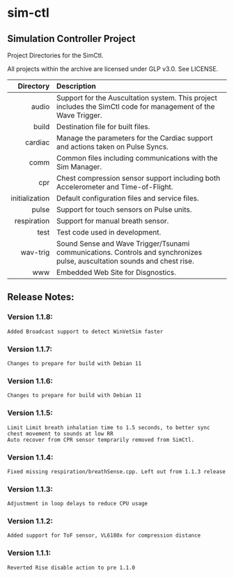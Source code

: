 # sim-ctl
## Simulation Controller Project

Project Directories for the SimCtl.

All projects within the archive are licensed under GLP v3.0. See LICENSE.

| Directory  | Description  | 
| ------------: | :---------------------------------------|
| audio   | Support for the Auscultation system. This project includes the SimCtl code for management of the Wave Trigger. |
| build   | Destination file for built files.
| cardiac | Manage the parameters for the Cardiac support and actions taken on Pulse Syncs. |
| comm    | Common files including communications with the Sim Manager. |
| cpr     | Chest compression sensor support including both Accelerometer and Time-of-Flight. |
| initialization | Default configuration files and service files. |
| pulse   | Support for touch sensors on Pulse units. |
| respiration | Support for manual breath sensor. |
| test    | Test code used in development.  |
| wav-trig | Sound Sense and Wave Trigger/Tsunami communications. Controls and synchronizes pulse, auscultation sounds and chest rise. |
| www     | Embedded Web Site for Disgnostics. |

## Release Notes:

### Version 1.1.8:
	Added Broadcast support to detect WinVetSim faster

### Version 1.1.7:
	Changes to prepare for build with Debian 11
 
### Version 1.1.6:
	Changes to prepare for build with Debian 11
	
### Version 1.1.5:
	Limit Limit breath inhalation time to 1.5 seconds, to better sync chest movement to sounds at low RR
	Auto recover from CPR sensor temprarily removed from SimCtl.
	
### Version 1.1.4:
	Fixed missing respiration/breathSense.cpp. Left out from 1.1.3 release

### Version 1.1.3:

	Adjustment in loop delays to reduce CPU usage
	
### Version 1.1.2:
	
	Added support for ToF sensor, VL6180x for compression distance

### Version 1.1.1:

	Reverted Rise disable action to pre 1.1.0
